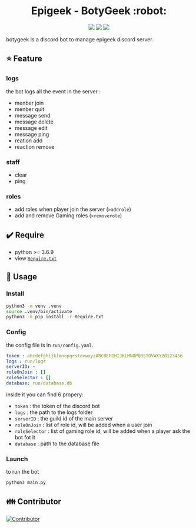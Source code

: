 <h1 align="center">Epigeek - BotyGeek :robot:</h1>

<p align="center">
  <img src="https://img.shields.io/github/go-mod/go-version/epigeek/BotyGeek/master?style=flat-square"/>
  <img src="https://img.shields.io/github/license/epigeek/BotyGeek?style=flat-square"/>
  <img src="https://img.shields.io/github/languages/code-size/epigeek/BotyGeek?style=flat-square"/>
</p>

botygeek is a discord bot to manage epigeek discord server.

## :star: Feature
### logs
the bot logs all the event in the server :
- menber join
- menber quit
- message send
- message delete
- message edit
- message ping
- reation add
- reaction remove

### staff
- clear
- ping

### roles
- add roles when player join the server (`>addrole`)
- add and remove Gaming roles (`>removerole`)

## :heavy_check_mark: Require
- python >= 3.6.9
- view [`Require.txt`](Require.txt)

## :blue_book: Usage
### Install
```sh
python3 -m venv .venv
source .venv/bin/activate
python3 -m pip install -r Require.txt
```

### Config
the config file is in `run/config.yaml`.
```yaml
token : abcdefghijklmnopqrstovwxyzABCDEFGHIJKLMNOPQRSTOVWXYZ0123456
logs : run/logs
serverID: ~
roleOnJoin : []
roleSelector : []
database: run/database.db
```
inside it you can find 6 propery:
- `token` : the token of the discord bot
- `logs` : the path to the logs folder
- `serverID` : the guild id of the main server
- `roleOnJoin` : list of role id, will be added when a user join
- `roleSelector` : list of gaming role id, will be added when a player ask the bot fot it
- `database` : path to the database file

### Launch
to run the bot
```sh
python3 main.py
```



## :family: Contributor
[![Contributor](https://contributors-img.web.app/image?repo=epigeek/BotyGeek)](https://github.com/epigeek/BotyGeek/graphs/contributors)
